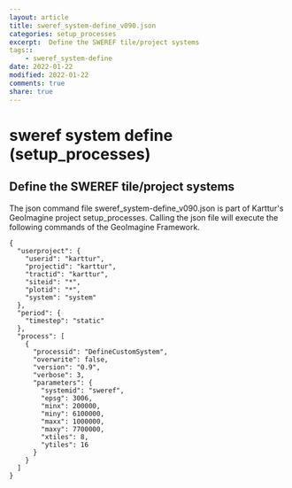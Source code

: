 ```yaml
---
layout: article
title: sweref_system-define_v090.json
categories: setup_processes
excerpt:  Define the SWEREF tile/project systems
tags::
    - sweref_system-define
date: 2022-01-22
modified: 2022-01-22
comments: true
share: true
---
```


# sweref system define (setup_processes)

##  Define the SWEREF tile/project systems

The json command file <span class='file'>sweref_system-define_v090.json</span> is part of Karttur's GeoImagine project <span class='project'>setup_processes</span>. Calling the json file will execute the following commands of the GeoImagine Framework.

```
{
  "userproject": {
    "userid": "karttur",
    "projectid": "karttur",
    "tractid": "karttur",
    "siteid": "*",
    "plotid": "*",
    "system": "system"
  },
  "period": {
    "timestep": "static"
  },
  "process": [
    {
      "processid": "DefineCustomSystem",
      "overwrite": false,
      "version": "0.9",
      "verbose": 3,
      "parameters": {
        "systemid": "sweref",
        "epsg": 3006,
        "minx": 200000,
        "miny": 6100000,
        "maxx": 1000000,
        "maxy": 7700000,
        "xtiles": 8,
        "ytiles": 16
      }
    }
  ]
}
```
